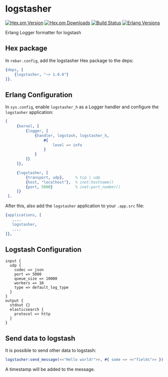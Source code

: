 # logstasher
[![Hex.pm Version][hexpm version]][hexpm]
[![Hex.pm Downloads][hexpm downloads]][hexpm]
[![Build Status][gh badge]][gh]
[![Erlang Versions][erlang version badge]][gh]

Erlang Logger formatter for logstash

<!-- Badges -->
[hexpm]: https://hex.pm/packages/logstasher
[hexpm version]: https://img.shields.io/hexpm/v/logstasher.svg?style=flat-square
[hexpm downloads]: https://img.shields.io/hexpm/dt/logstasher.svg?style=flat-square
[gh]: https://github.com/logstasher/logstasher/actions/workflows/ci.yml
[gh badge]: https://img.shields.io/github/workflow/status/logstasher/logstasher/CI?style=flat-square
[erlang version badge]: https://img.shields.io/badge/erlang-22.0%20to%2024.2.1-blue.svg?style=flat-square


## Hex package

In `rebar.config`, add the logstasher Hex package to the deps:

```erlang
{deps, [
    {logstasher, "~> 1.0.0"}
]}.

```

## Erlang Configuration

In `sys.config`, enable `logstasher_h` as a Logger handler and configure the `logstasher`
application:


```erlang
[
     {kernel, [
         {logger, [
             {handler, logstash, logstasher_h,
                 #{
                     level => info
                 }
             }
         ]}
     ]},

     {logstasher, [
         {transport, udp},     % tcp | udp
         {host, "localhost"},  % inet:hostname()
         {port, 5000}          % inet:port_number()
     ]}
 ].
 ```

 After this, also add the `logstasher` application to your `.app.src` file:

 ```erlang
{applications, [
    ....
    logstasher,
    ....
]},
```

## Logstash Configuration

```
input {
  udp {
    codec => json
    port => 5000
    queue_size => 10000
    workers => 10
    type => default_log_type
  }
}
output {
  stdout {}
  elasticsearch {
    protocol => http
  }
}
```

## Send data to logstash

It is possible to send other data to logstash:

```erlang
logstasher:send_message(<<"Hello world!">>, #{ some => <<"fields">> }).
```

A timestamp will be added to the message.
